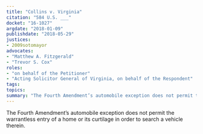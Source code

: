 ```yaml
---
title: "Collins v. Virginia"
citation: "584 U.S. ___"
docket: "16-1027"
argdate: "2018-01-09"
publishdate: "2018-05-29"
justices:
- 2009sotomayor
advocates:
- "Matthew A. Fitzgerald"
- "Trevor S. Cox"
roles:
- "on behalf of the Petitioner"
- "Acting Solicitor General of Virginia, on behalf of the Respondent"
tags:
topics:
summary: "The Fourth Amendment’s automobile exception does not permit the warrantless entry of a home or its curtilage in order to search a vehicle therein."
---
```

The Fourth Amendment’s automobile exception does not permit the warrantless entry of a home or its curtilage in order to search a vehicle therein.


